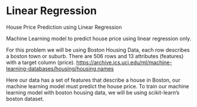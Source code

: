 # Linear Regression
House Price Prediction using Linear Regression

Machine Learning model to predict house price using linear regression only.

For this problem we will be using Boston Housing Data, each row describes a boston town or suburb. There are 506 rows and 13 attributes (features) with a target column (price). https://archive.ics.uci.edu/ml/machine-learning-databases/housing/housing.names


Here our data has a set of features that describe a house in Boston, our machine learning model must predict the house price. To train our machine learning model with boston housing data, we will be using scikit-learn’s boston dataset.
